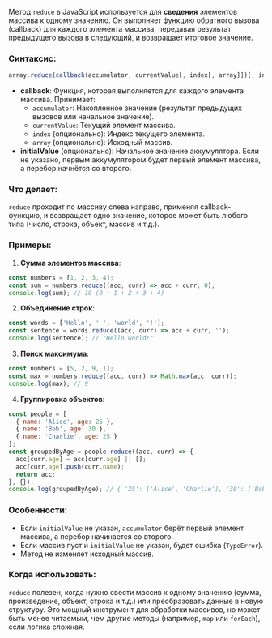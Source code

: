 Метод `reduce` в JavaScript используется для **сведения** элементов массива к одному значению. Он выполняет функцию обратного вызова (callback) для каждого элемента массива, передавая результат предыдущего вызова в следующий, и возвращает итоговое значение.

### Синтаксис:
```javascript
array.reduce(callback(accumulator, currentValue[, index[, array]])[, initialValue])
```

- **callback**: Функция, которая выполняется для каждого элемента массива. Принимает:
  - `accumulator`: Накопленное значение (результат предыдущих вызовов или начальное значение).
  - `currentValue`: Текущий элемент массива.
  - `index` (опционально): Индекс текущего элемента.
  - `array` (опционально): Исходный массив.
- **initialValue** (опционально): Начальное значение аккумулятора. Если не указано, первым аккумулятором будет первый элемент массива, а перебор начнётся со второго.

### Что делает:
`reduce` проходит по массиву слева направо, применяя callback-функцию, и возвращает одно значение, которое может быть любого типа (число, строка, объект, массив и т.д.).

### Примеры:

1. **Сумма элементов массива**:
```javascript
const numbers = [1, 2, 3, 4];
const sum = numbers.reduce((acc, curr) => acc + curr, 0);
console.log(sum); // 10 (0 + 1 + 2 + 3 + 4)
```

2. **Объединение строк**:
```javascript
const words = ['Hello', ' ', 'world', '!'];
const sentence = words.reduce((acc, curr) => acc + curr, '');
console.log(sentence); // "Hello world!"
```

3. **Поиск максимума**:
```javascript
const numbers = [5, 2, 9, 1];
const max = numbers.reduce((acc, curr) => Math.max(acc, curr));
console.log(max); // 9
```

4. **Группировка объектов**:
```javascript
const people = [
  { name: 'Alice', age: 25 },
  { name: 'Bob', age: 30 },
  { name: 'Charlie', age: 25 }
];
const groupedByAge = people.reduce((acc, curr) => {
  acc[curr.age] = acc[curr.age] || [];
  acc[curr.age].push(curr.name);
  return acc;
}, {});
console.log(groupedByAge); // { '25': ['Alice', 'Charlie'], '30': ['Bob'] }
```

### Особенности:
- Если `initialValue` не указан, `accumulator` берёт первый элемент массива, а перебор начинается со второго.
- Если массив пуст и `initialValue` не указан, будет ошибка (`TypeError`).
- Метод не изменяет исходный массив.

### Когда использовать:
`reduce` полезен, когда нужно свести массив к одному значению (сумма, произведение, объект, строка и т.д.) или преобразовать данные в новую структуру. Это мощный инструмент для обработки массивов, но может быть менее читаемым, чем другие методы (например, `map` или `forEach`), если логика сложная.